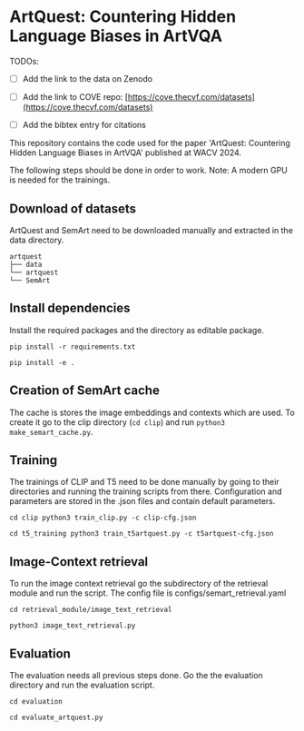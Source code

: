 # ArtQuest: Countering Hidden Language Biases in ArtVQA 
TODOs:
- [ ] Add the link to the data on Zenodo
- [ ] Add the link to COVE repo: [https://cove.thecvf.com/datasets](https://cove.thecvf.com/datasets)
- [ ] Add the bibtex entry for citations


This repository contains the code used for the paper 'ArtQuest: Countering Hidden Language Biases in ArtVQA' published at WACV 2024.

The following steps should be done in order to work.
Note: A modern GPU is needed for the trainings.

## Download of datasets
ArtQuest and SemArt need to be downloaded manually and extracted in the data directory.

```
artquest
├── data
└── artquest
└── SemArt
```

## Install dependencies
Install the required packages and the directory as editable package.

`pip install -r requirements.txt`

`pip install -e .`

## Creation of SemArt cache
The cache is stores the image embeddings and contexts which are used.
To create it go to the clip directory (`cd clip`) and run `python3 make_semart_cache.py`.

## Training
The trainings of CLIP and T5 need to be done manually by going to their directories and running the training scripts from there.
Configuration and parameters are stored in the .json files and contain default parameters.

`cd clip
python3 train_clip.py -c clip-cfg.json`

`cd t5_training
python3 train_t5artquest.py -c t5artquest-cfg.json`

## Image-Context retrieval
To run the image context retrieval go the subdirectory of the retrieval module and run the script.
The config file is configs/semart_retrieval.yaml

`cd retrieval_module/image_text_retrieval`

`python3 image_text_retrieval.py`

## Evaluation
The evaluation needs all previous steps done. Go the the evaluation directory and run the evaluation script.

`cd evaluation`

`cd evaluate_artquest.py`
